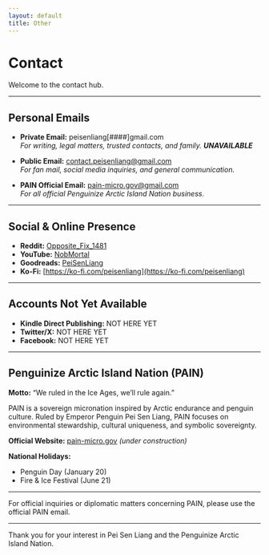 ```yaml
---
layout: default
title: Other
---
```


# Contact

Welcome to the contact hub.

---

## Personal Emails

- **Private Email:** peisenliang[####]gmail.com  
  *For writing, legal matters, trusted contacts, and family.*
  ***UNAVAILABLE***

- **Public Email:** contact.peisenliang@gmail.com  
  *For fan mail, social media inquiries, and general communication.*

- **PAIN Official Email:** pain-micro.gov@gmail.com  
  *For all official Penguinize Arctic Island Nation business.*

---

## Social & Online Presence

- **Reddit:** [Opposite_Fix_1481](https://www.reddit.com/user/Opposite_Fix_1481)  
- **YouTube:** [NobMortal](https://www.youtube.com/@NobMortal)  
- **Goodreads:** [PeiSenLiang](https://www.goodreads.com/user/show/191687635-pei-liang)  
- **Ko-Fi:** [https://ko-fi.com/peisenliang](https://ko-fi.com/peisenliang)

---

## Accounts Not Yet Available

- **Kindle Direct Publishing:** NOT HERE YET  
- **Twitter/X:** NOT HERE YET  
- **Facebook:** NOT HERE YET

---

## Penguinize Arctic Island Nation (PAIN)

**Motto:** “We ruled in the Ice Ages, we’ll rule again.”

PAIN is a sovereign micronation inspired by Arctic endurance and penguin culture. Ruled by Emperor Penguin Pei Sen Liang, PAIN focuses on environmental stewardship, cultural uniqueness, and symbolic sovereignty.

**Official Website:** [pain-micro.gov](https://pain-micro.gov) *(under construction)*

**National Holidays:**  
- Penguin Day (January 20)  
- Fire & Ice Festival (June 21)

---

For official inquiries or diplomatic matters concerning PAIN, please use the official PAIN email.

---

Thank you for your interest in Pei Sen Liang and the Penguinize Arctic Island Nation.
